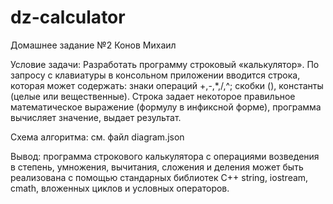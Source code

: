 # dz-calculator
Домашнее задание №2
Конов Михаил

Условие задачи: 
Разработать программу строковый «калькулятор».
По запросу с клавиатуры в консольном приложении вводится строка, которая может содержать: знаки операций +,-,*,/,^; скобки (), константы (целые или вещественные). Строка задает некоторое правильное математическое выражение (формулу в инфиксной форме), программа вычисляет значение, выдает результат.

Схема алгоритма: см. файл diagram.json


Вывод: программа строкового калькулятора с операциями возведения в степень, умножения, вычитания, сложения и деления может быть реализована с помощью стандарных библиотек C++ string, iostream, cmath, вложенных циклов и условных операторов.

